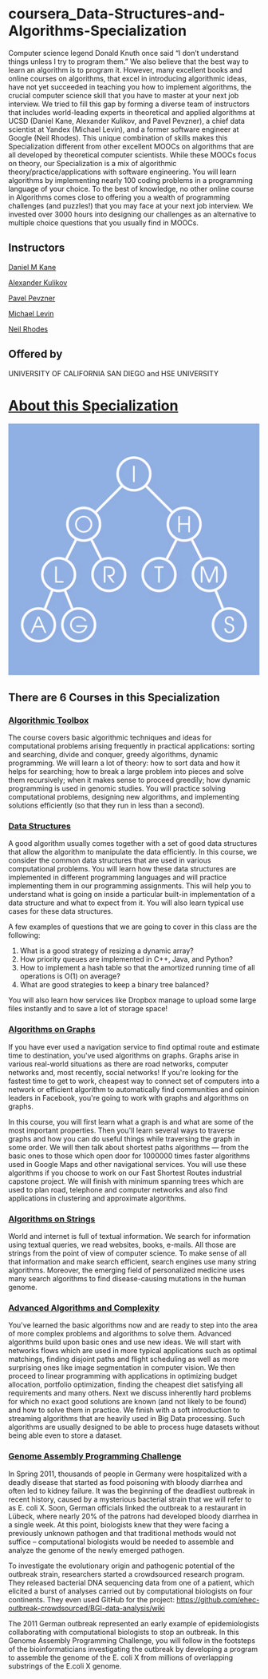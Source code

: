 # coursera_Data-Structures-and-Algorithms-Specialization
Computer science legend Donald Knuth once said “I don’t understand things unless I try to program them.” 
We also believe that the best way to learn an algorithm is to program it. 
However, many excellent books and online courses on algorithms, that excel in introducing algorithmic ideas, 
have not yet succeeded in teaching you how to implement algorithms, 
the crucial computer science skill that you have to master at your next job interview. 
We tried to fill this gap by forming a diverse team of instructors that includes world-leading experts in theoretical and applied algorithms at UCSD 
(Daniel Kane, Alexander Kulikov, and Pavel Pevzner), a chief data scientist at Yandex (Michael Levin), 
and a former software engineer at Google (Neil Rhodes). This unique combination of skills makes this Specialization different from other excellent MOOCs on algorithms that are all developed by theoretical computer scientists. While these MOOCs focus on theory, our Specialization is a mix of algorithmic theory/practice/applications with software engineering. You will learn algorithms by implementing nearly 100 coding problems in a programming language of your choice. To the best of knowledge, no other online course in Algorithms comes close to offering you a wealth of programming challenges (and puzzles!) that you may face at your next job interview. We invested over 3000 hours into designing our challenges as an alternative to multiple choice questions that you usually find in MOOCs. 

## Instructors
[Daniel M Kane](https://cseweb.ucsd.edu/~dakane/)

[Alexander Kulikov](https://alexanderskulikov.github.io/)

[Pavel Pevzner](https://bioalgorithms.ucsd.edu/)

[Michael Levin](https://www.linkedin.com/in/michael-levin-5625aa58/)

[Neil Rhodes](https://www.cs.hmc.edu/~rhodes/)

## Offered by
UNIVERSITY OF CALIFORNIA SAN DIEGO and HSE UNIVERSITY

# [About this Specialization](https://www.coursera.org/specializations/data-structures-algorithms?)
<p align="center"> 
 <img src="img.png"/>
</p>

## There are 6 Courses in this Specialization
### [Algorithmic Toolbox](https://www.coursera.org/learn/algorithmic-toolbox?specialization=data-structures-algorithms)
The course covers basic algorithmic techniques and ideas for computational problems arising frequently in practical applications: sorting and searching, divide and conquer, greedy algorithms, dynamic programming. We will learn a lot of theory: how to sort data and how it helps for searching; how to break a large problem into pieces and solve them recursively; when it makes sense to proceed greedily; how dynamic programming is used in genomic studies. You will practice solving computational problems, designing new algorithms, and implementing solutions efficiently (so that they run in less than a second).

### [Data Structures](https://www.coursera.org/learn/data-structures?specialization=data-structures-algorithms)
A good algorithm usually comes together with a set of good data structures that allow the algorithm to manipulate the data efficiently. In this course, we consider the common data structures that are used in various computational problems. You will learn how these data structures are implemented in different programming languages and will practice implementing them in our programming assignments. This will help you to understand what is going on inside a particular built-in implementation of a data structure and what to expect from it. You will also learn typical use cases for these data structures.

A few examples of questions that we are going to cover in this class are the following:
1. What is a good strategy of resizing a dynamic array?
2. How priority queues are implemented in C++, Java, and Python?
3. How to implement a hash table so that the amortized running time of all operations is O(1) on average?
4. What are good strategies to keep a binary tree balanced? 

You will also learn how services like Dropbox manage to upload some large files instantly and to save a lot of storage space!

### [Algorithms on Graphs](https://www.coursera.org/learn/algorithms-on-graphs?specialization=data-structures-algorithms)
If you have ever used a navigation service to find optimal route and estimate time to destination, you've used algorithms on graphs. Graphs arise in various real-world situations as there are road networks, computer networks and, most recently, social networks! If you're looking for the fastest time to get to work, cheapest way to connect set of computers into a network or efficient algorithm to automatically find communities and opinion leaders in Facebook, you're going to work with graphs and algorithms on graphs.

In this course, you will first learn what a graph is and what are some of the most important properties. Then you'll learn several ways to traverse graphs and how you can do useful things while traversing the graph in some order. We will then talk about shortest paths algorithms — from the basic ones to those which open door for 1000000 times faster algorithms used in Google Maps and other navigational services. You will use these algorithms if you choose to work on our Fast Shortest Routes industrial capstone project. We will finish with minimum spanning trees which are used to plan road, telephone and computer networks and also find applications in clustering and approximate algorithms.

### [Algorithms on Strings](https://www.coursera.org/learn/algorithms-on-strings?specialization=data-structures-algorithms)
World and internet is full of textual information. We search for information using textual queries, we read websites, books, e-mails. All those are strings from the point of view of computer science. To make sense of all that information and make search efficient, search engines use many string algorithms. Moreover, the emerging field of personalized medicine uses many search algorithms to find disease-causing mutations in the human genome.

### [Advanced Algorithms and Complexity](https://www.coursera.org/learn/advanced-algorithms-and-complexity?specialization=data-structures-algorithms)
You've learned the basic algorithms now and are ready to step into the area of more complex problems and algorithms to solve them. Advanced algorithms build upon basic ones and use new ideas. We will start with networks flows which are used in more typical applications such as optimal matchings, finding disjoint paths and flight scheduling as well as more surprising ones like image segmentation in computer vision. We then proceed to linear programming with applications in optimizing budget allocation, portfolio optimization, finding the cheapest diet satisfying all requirements and many others. Next we discuss inherently hard problems for which no exact good solutions are known (and not likely to be found) and how to solve them in practice. We finish with a soft introduction to streaming algorithms that are heavily used in Big Data processing. Such algorithms are usually designed to be able to process huge datasets without being able even to store a dataset.

### [Genome Assembly Programming Challenge](https://www.coursera.org/learn/assembling-genomes?specialization=data-structures-algorithms)
In Spring 2011, thousands of people in Germany were hospitalized with a deadly disease that started as food poisoning with bloody diarrhea and often led to kidney failure. It was the beginning of the deadliest outbreak in recent history, caused by a mysterious bacterial strain that we will refer to as E. coli X. Soon, German officials linked the outbreak to a restaurant in Lübeck, where nearly 20% of the patrons had developed bloody diarrhea in a single week. At this point, biologists knew that they were facing a previously unknown pathogen and that traditional methods would not suffice – computational biologists would be needed to assemble and analyze the genome of the newly emerged pathogen.

To investigate the evolutionary origin and pathogenic potential of the outbreak strain, researchers started a crowdsourced research program. They released bacterial DNA sequencing data from one of a patient, which elicited a burst of analyses carried out by computational biologists on four continents. They even used GitHub for the project: https://github.com/ehec-outbreak-crowdsourced/BGI-data-analysis/wiki

The 2011 German outbreak represented an early example of epidemiologists collaborating with computational biologists to stop an outbreak. In this Genome Assembly Programming Challenge, you will follow in the footsteps of the bioinformaticians investigating the outbreak by developing a program to assemble the genome of the E. coli X from millions of overlapping substrings of the E.coli X genome.
